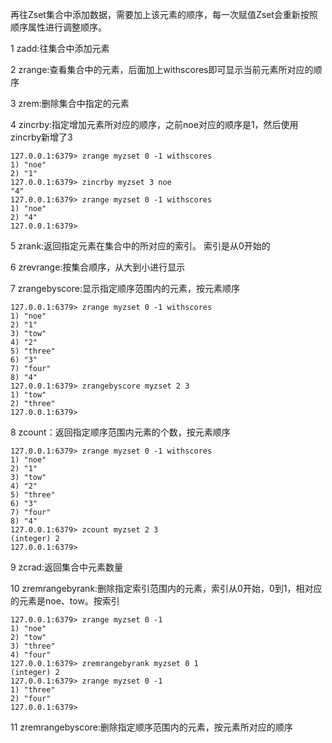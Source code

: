 再往Zset集合中添加数据，需要加上该元素的顺序，每一次赋值Zset会重新按照顺序属性进行调整顺序。

1 zadd:往集合中添加元素

2 zrange:查看集合中的元素，后面加上withscores即可显示当前元素所对应的顺序

3 zrem:删除集合中指定的元素

4 zincrby:指定增加元素所对应的顺序，之前noe对应的顺序是1，然后使用zincrby新增了3
```
127.0.0.1:6379> zrange myzset 0 -1 withscores
1) "noe"
2) "1"
127.0.0.1:6379> zincrby myzset 3 noe
"4"
127.0.0.1:6379> zrange myzset 0 -1 withscores
1) "noe"
2) "4"
127.0.0.1:6379> 
```

5 zrank:返回指定元素在集合中的所对应的索引。 索引是从0开始的

6 zrevrange:按集合顺序，从大到小进行显示

7 zrangebyscore:显示指定顺序范围内的元素，按元素顺序
```
127.0.0.1:6379> zrange myzset 0 -1 withscores
1) "noe"
2) "1"
3) "tow"
4) "2"
5) "three"
6) "3"
7) "four"
8) "4"
127.0.0.1:6379> zrangebyscore myzset 2 3
1) "tow"
2) "three"
127.0.0.1:6379> 
```
8 zcount：返回指定顺序范围内元素的个数，按元素顺序
```
127.0.0.1:6379> zrange myzset 0 -1 withscores
1) "noe"
2) "1"
3) "tow"
4) "2"
5) "three"
6) "3"
7) "four"
8) "4"
127.0.0.1:6379> zcount myzset 2 3
(integer) 2
127.0.0.1:6379> 
```
9 zcrad:返回集合中元素数量

10 zremrangebyrank:删除指定索引范围内的元素，索引从0开始，0到1，相对应的元素是noe、tow。按索引
```
127.0.0.1:6379> zrange myzset 0 -1
1) "noe"
2) "tow"
3) "three"
4) "four"
127.0.0.1:6379> zremrangebyrank myzset 0 1
(integer) 2
127.0.0.1:6379> zrange myzset 0 -1
1) "three"
2) "four"
127.0.0.1:6379>
```

11 zremrangebyscore:删除指定顺序范围内的元素，按元素所对应的顺序

<!--stackedit_data:
eyJoaXN0b3J5IjpbMjA3ODE5NTEyM119
-->